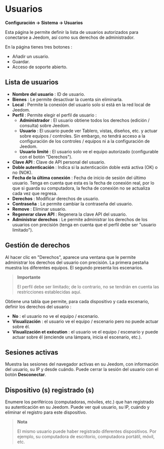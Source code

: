 # Usuarios
**Configuración → Sistema → Usuarios**

Esta página le permite definir la lista de usuarios autorizados para conectarse a Jeedom, así como sus derechos de administrador.

En la página tienes tres botones :

- Añadir un usuario.
- Guardar.
- Acceso de soporte abierto.

## Lista de usuarios

- **Nombre del usuario** : ID de usuario.
- **Bienes** : Le permite desactivar la cuenta sin eliminarla.
- **Local** : Permite la conexión del usuario solo si está en la red local de Jeedom.
- **Perfil** : Permite elegir el perfil de usuario :
    - **Administrador** : El usuario obtiene todos los derechos (edición / consulta) sobre Jeedom.
    - **Usuario** : El usuario puede ver Tablero, vistas, diseños, etc. y actuar sobre equipos / controles. Sin embargo, no tendrá acceso a la configuración de los controles / equipos ni a la configuración de Jeedom.
    - **Usuario limité** : El usuario solo ve el equipo autorizado (configurable con el botón &quot;Derechos&quot;).
- **Clave API** : Clave de API personal del usuario.
- **Doble autenticación** : Indica si la autenticación doble está activa (OK) o no (NOK).
- **Fecha de la última conexión** : Fecha de inicio de sesión del último usuario. Tenga en cuenta que esta es la fecha de conexión real, por lo que si guarda su computadora, la fecha de conexión no se actualiza cada vez que regresa.
- **Derechos** : Modificar derechos de usuario.
- **Contraseña** : Le permite cambiar la contraseña del usuario.
- **Remove** : Eliminar usuario.
- **Regenerar clave API** : Regenera la clave API del usuario.
- **Administrar derechos** : Le permite administrar los derechos de los usuarios con precisión (tenga en cuenta que el perfil debe ser &quot;usuario limitado&quot;).

## Gestión de derechos

Al hacer clic en &quot;Derechos&quot;, aparece una ventana que le permite administrar los derechos del usuario con precisión. La primera pestaña muestra los diferentes equipos. El segundo presenta los escenarios.

> **Importante**
>
> El perfil debe ser limitado; de lo contrario, no se tendrán en cuenta las restricciones establecidas aquí.

Obtiene una tabla que permite, para cada dispositivo y cada escenario, definir los derechos del usuario :
- **No** : el usuario no ve el equipo / escenario.
- **Visualización** : el usuario ve el equipo / escenario pero no puede actuar sobre él.
- **Visualización et exécution** : el usuario ve el equipo / escenario y puede actuar sobre él (enciende una lámpara, inicia el escenario, etc.).

## Sesiones activas

Muestra las sesiones del navegador activas en su Jeedom, con información del usuario, su IP y desde cuándo. Puede cerrar la sesión del usuario con el botón **Desconectar**.

## Dispositivo (s) registrado (s)

Enumere los periféricos (computadoras, móviles, etc.) que han registrado su autenticación en su Jeedom.
Puede ver qué usuario, su IP, cuándo y eliminar el registro para este dispositivo.

> **Nota**
>
> El mismo usuario puede haber registrado diferentes dispositivos. Por ejemplo, su computadora de escritorio, computadora portátil, móvil, etc.







